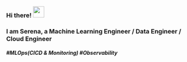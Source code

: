 ### Hi there! <img src="https://raw.githubusercontent.com/MartinHeinz/MartinHeinz/master/wave.gif" width="30px"> 
### I am Serena, a Machine Learning Engineer / Data Engineer / Cloud Engineer

##### #MLOps(CICD & Monitoring) #Observability

